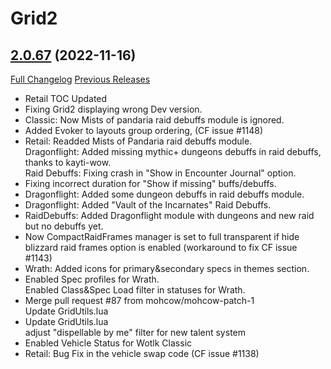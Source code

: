 # Grid2

## [2.0.67](https://github.com/michaelnpsp/Grid2/tree/2.0.67) (2022-11-16)
[Full Changelog](https://github.com/michaelnpsp/Grid2/compare/2.0.63...2.0.67) [Previous Releases](https://github.com/michaelnpsp/Grid2/releases)

- Retail TOC Updated  
- Fixing Grid2 displaying wrong Dev version.  
- Classic: Now Mists of pandaria raid debuffs module is ignored.  
- Added Evoker to layouts group ordering, (CF issue #1148)  
- Retail: Readded Mists of Pandaria raid debuffs module.  
    Dragonflight: Added missing mythic+ dungeons debuffs in raid debuffs, thanks to kayti-wow.  
    Raid Debuffs: Fixing crash in "Show in Encounter Journal" option.  
- Fixing incorrect duration for "Show if missing" buffs/debuffs.  
- Dragonflight: Added some dungeon debuffs in raid debuffs module.  
- Dragonflight: Added "Vault of the Incarnates" Raid Debuffs.  
- RaidDebuffs: Added Dragonflight module with dungeons and new raid but no debuffs yet.  
- Now CompactRaidFrames manager is set to full transparent if hide blizzard raid frames option is enabled (workaround to fix CF issue #1143)  
- Wrath: Added icons for primary&secondary specs in themes section.  
- Enabled Spec profiles for Wrath.  
    Enabled Class&Spec Load filter in statuses for Wrath.  
- Merge pull request #87 from mohcow/mohcow-patch-1  
    Update GridUtils.lua  
- Update GridUtils.lua  
    adjust "dispellable by me" filter for new talent system  
- Enabled Vehicle Status for Wotlk Classic  
- Retail: Bug Fix in the vehicle swap code (CF issue #1138)  
